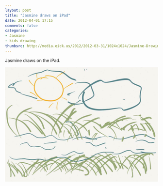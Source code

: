 ```yaml
---
layout: post
title: "Jasmine draws on iPad"
date: 2012-04-01 17:15
comments: false
categories: 
- Jasmine
- kids drawing
thumbsrc: http://media.eick.us/2012/2012-03-31/1024x1024/Jasmine-Drawing.jpg
---
```

Jasmine draws on the iPad.



![Jasmine draws](/assets/images/2012/2012-03-31/Jasmine-Drawing.jpg)

